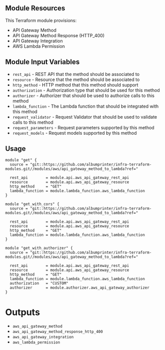 ## Module Resources

This Terraform module provisions:

- API Gateway Method
- API Gateway Method Response (HTTP_400)
- API Gateway Integration
- AWS Lambda Permission

## Module Input Variables

- `rest_api` - REST API that the method should be associated to
- `resource` - Resource that the method should be associated to
- `http_method` - HTTP method that this method should support
- `authorization` - Authorization type that should be used for this method
- `authorizer` - Authorizer that should be used to authorize calls to this method
- `lambda_function` - The Lambda function that should be integrated with this method
- `request_validator` - Request Validator that should be used to validate calls to this method
- `request_parameters` - Request parameters supported by this method
- `request_models` - Request models supported by this method

## Usage

```hcl
module "get" {
  source = "git::https://github.com/albumprinter/infra-terraform-modules.git//modules/aws/api_gateway_method_to_lambda?ref="

  rest_api        = module.api.aws_api_gateway_rest_api
  resource        = module.api.aws_api_gateway_resource
  http_method     = "GET"
  lambda_function = module.lambda_function.aws_lambda_function
}
```

```hcl
module "get_with_cors" {
  source = "git::https://github.com/albumprinter/infra-terraform-modules.git//modules/aws/api_gateway_method_to_lambda?ref="

  rest_api        = module.api.aws_api_gateway_rest_api
  resource        = module.api.aws_api_gateway_resource
  http_method     = "GET"
  lambda_function = module.lambda_function.aws_lambda_function
}
```

```hcl
module "get_with_authorizer" {
  source = "git::https://github.com/albumprinter/infra-terraform-modules.git//modules/aws/api_gateway_method_to_lambda?ref="

  rest_api        = module.api.aws_api_gateway_rest_api
  resource        = module.api.aws_api_gateway_resource
  http_method     = "GET"
  lambda_function = module.lambda_function.aws_lambda_function
  authorization   = "CUSTOM"
  authorizer      = module.authorizer.aws_api_gateway_authorizer
}
```

# Outputs

- `aws_api_gateway_method`
- `aws_api_gateway_method_response_http_400`
- `aws_api_gateway_integration`
- `aws_lambda_permission`
